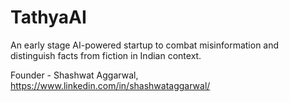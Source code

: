 # TathyaAI
An early stage AI-powered startup to combat misinformation and distinguish facts from fiction in Indian context.

Founder - Shashwat Aggarwal, https://www.linkedin.com/in/shashwataggarwal/
